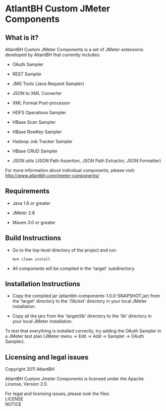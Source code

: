 AtlantBH Custom JMeter Components
=======================
  
What is it?
-----------------------

AtlantBH Custom JMeter Components is a set of JMeter extensions
developed by AtlantBH that currently includes:

+	OAuth Sampler

+	REST Sampler

+	JMS Tools (Java Request Sampler)

+	JSON to XML Converter

+	XML Format Post-processor

+	HDFS Operations Sampler

+	HBase Scan Sampler

+	HBase RowKey Sampler

+	Hadoop Job Tracker Sampler

+	HBase CRUD Sampler	

+	JSON utils (JSON Path Assertion, JSON Path Extractor, JSON Formatter)

For more information about individual components, please visit: http://www.atlantbh.com/jmeter-components/


Requirements
-----------------------

+	Java 1.6 or greater

+ 	JMeter 2.8

+	Maven 3.0 or greater


Build Instructions
-----------------------

-	Go to the top-level directory of the project and run:  
	```
	mvn clean install
	```	 
-	All components will be compiled in the 'target' subdirectory.


Installation Instructions
-----------------------
	 
-	Copy the compiled jar (atlantbh-components-1.0.0-SNAPSHOT.jar) 
	from the 'target' directory to the '/lib/ext' directory in your 
	local JMeter installation.
	
-	Copy all the jars from the 'target/lib' directory to the 'lib' 
	directory in your local JMeter installation.

To test that everything is installed correctly, try adding the OAuth Sampler
in a JMeter test plan (JMeter menu -> Edit -> Add -> Sampler -> OAuth Sampler).


Licensing and legal issues
-----------------------
Copyright 2011 AtlantBH

AtlantBH Custom Jmeter Components is licensed under the Apache License, Version 2.0.

For legal and licensing issues, please look the files:  
LICENSE  
NOTICE
  
  